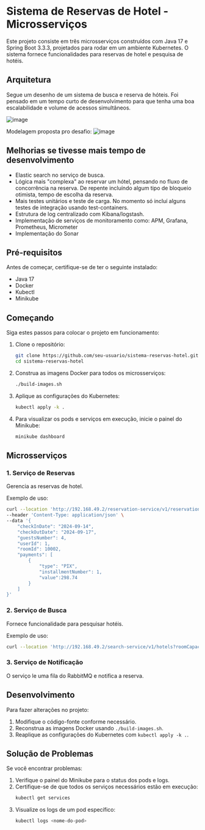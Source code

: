 # Sistema de Reservas de Hotel - Microsserviços

Este projeto consiste em três microsserviços construídos com Java 17 e Spring Boot 3.3.3, projetados para rodar em um ambiente Kubernetes. O sistema fornece funcionalidades para reservas de hotel e pesquisa de hotéis.

## Arquitetura

Segue um desenho de um sistema de busca e reserva de hóteis. Foi pensado em um tempo curto de desenvolvimento para que tenha uma boa escalabilidade e volume de acessos simultâneos.

![image](https://github.com/user-attachments/assets/fb493027-41f5-4e57-9860-677518be87d9)

Modelagem proposta pro desafio: 
![image](https://github.com/user-attachments/assets/41f395d9-b175-4e4a-a030-53dbac269f46)

## Melhorias se tivesse mais tempo de desenvolvimento
- Elastic search no serviço de busca.
- Lógica mais "complexa" ao reservar um hótel, pensando no fluxo de concorrência na reserva. De repente incluíndo algum tipo de bloqueio otimista, tempo de escolha da reserva.
- Mais testes unitários e teste de carga. No momento só incluí alguns testes de integração usando test-containers.
- Estrutura de log centralizado com Kibana/logstash.
- Implementação de serviços de monitoramento como: APM, Grafana, Prometheus, Micrometer
- Implementação do Sonar

## Pré-requisitos

Antes de começar, certifique-se de ter o seguinte instalado:

- Java 17
- Docker
- Kubectl
- Minikube

## Começando

Siga estes passos para colocar o projeto em funcionamento:

1. Clone o repositório:
   ```bash
   git clone https://github.com/seu-usuario/sistema-reservas-hotel.git
   cd sistema-reservas-hotel
   ```

2. Construa as imagens Docker para todos os microsserviços:
   ```bash
   ./build-images.sh
   ```

3. Aplique as configurações do Kubernetes:
   ```bash
   kubectl apply -k .
   ```

4. Para visualizar os pods e serviços em execução, inicie o painel do Minikube:
   ```bash
   minikube dashboard
   ```

## Microsserviços

### 1. Serviço de Reservas

Gerencia as reservas de hotel.

Exemplo de uso:
```bash
curl --location 'http://192.168.49.2/reservation-service/v1/reservations' \
--header 'Content-Type: application/json' \
--data '{
    "checkInDate": "2024-09-14",
    "checkOutDate": "2024-09-17",
    "guestsNumber": 4,
    "userId": 1,
    "roomId": 10002,
    "payments": [
        {
            "type": "PIX",
            "installmentNumber": 1,
            "value":298.74
        }
    ]
}'
```

### 2. Serviço de Busca

Fornece funcionalidade para pesquisar hotéis.

Exemplo de uso:
```bash
curl --location 'http://192.168.49.2/search-service/v1/hotels?roomCapacity=4&null=null&state=RS'
```

### 3. Serviço de Notificação

O serviço le uma fila do RabbitMQ e notifica a reserva.


## Desenvolvimento

Para fazer alterações no projeto:

1. Modifique o código-fonte conforme necessário.
2. Reconstrua as imagens Docker usando `./build-images.sh`.
3. Reaplique as configurações do Kubernetes com `kubectl apply -k .`.

## Solução de Problemas

Se você encontrar problemas:

1. Verifique o painel do Minikube para o status dos pods e logs.
2. Certifique-se de que todos os serviços necessários estão em execução:
   ```bash
   kubectl get services
   ```
3. Visualize os logs de um pod específico:
   ```bash
   kubectl logs <nome-do-pod>
   ```
